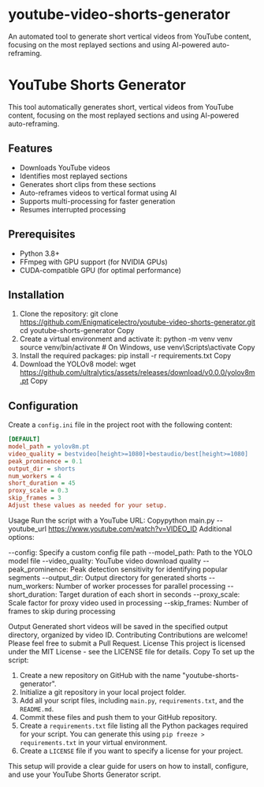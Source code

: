 # youtube-video-shorts-generator
An automated tool to generate short vertical videos from YouTube content, focusing on the most replayed sections and using AI-powered auto-reframing.
# YouTube Shorts Generator

This tool automatically generates short, vertical videos from YouTube content, focusing on the most replayed sections and using AI-powered auto-reframing.

## Features

- Downloads YouTube videos
- Identifies most replayed sections
- Generates short clips from these sections
- Auto-reframes videos to vertical format using AI
- Supports multi-processing for faster generation
- Resumes interrupted processing

## Prerequisites

- Python 3.8+
- FFmpeg with GPU support (for NVIDIA GPUs)
- CUDA-compatible GPU (for optimal performance)

## Installation

1. Clone the repository:
git clone https://github.com/Enigmaticelectro/youtube-video-shorts-generator.git
cd youtube-shorts-generator
Copy
2. Create a virtual environment and activate it:
python -m venv venv
source venv/bin/activate  # On Windows, use venv\Scripts\activate
Copy
3. Install the required packages:
pip install -r requirements.txt
Copy
4. Download the YOLOv8 model:
wget https://github.com/ultralytics/assets/releases/download/v0.0.0/yolov8m.pt
Copy
## Configuration

Create a `config.ini` file in the project root with the following content:

```ini
[DEFAULT]
model_path = yolov8m.pt
video_quality = bestvideo[height>=1080]+bestaudio/best[height>=1080]
peak_prominence = 0.1
output_dir = shorts
num_workers = 4
short_duration = 45
proxy_scale = 0.3
skip_frames = 3
Adjust these values as needed for your setup.
```
Usage
Run the script with a YouTube URL:
Copypython main.py --youtube_url https://www.youtube.com/watch?v=VIDEO_ID
Additional options:

--config: Specify a custom config file path
--model_path: Path to the YOLO model file
--video_quality: YouTube video download quality
--peak_prominence: Peak detection sensitivity for identifying popular segments
--output_dir: Output directory for generated shorts
--num_workers: Number of worker processes for parallel processing
--short_duration: Target duration of each short in seconds
--proxy_scale: Scale factor for proxy video used in processing
--skip_frames: Number of frames to skip during processing

Output
Generated short videos will be saved in the specified output directory, organized by video ID.
Contributing
Contributions are welcome! Please feel free to submit a Pull Request.
License
This project is licensed under the MIT License - see the LICENSE file for details.
Copy
To set up the script:

1. Create a new repository on GitHub with the name "youtube-shorts-generator".
2. Initialize a git repository in your local project folder.
3. Add all your script files, including `main.py`, `requirements.txt`, and the `README.md`.
4. Commit these files and push them to your GitHub repository.
5. Create a `requirements.txt` file listing all the Python packages required for your script. You can generate this using `pip freeze > requirements.txt` in your virtual environment.
6. Create a `LICENSE` file if you want to specify a license for your project.

This setup will provide a clear guide for users on how to install, configure, and use your YouTube Shorts Generator script.
